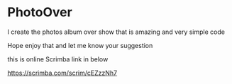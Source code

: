 # PhotoOver

I create the photos album over show that is amazing and very simple code

Hope enjoy that and let me know your suggestion 

this is online Scrimba link in below

https://scrimba.com/scrim/cEZzzNh7
